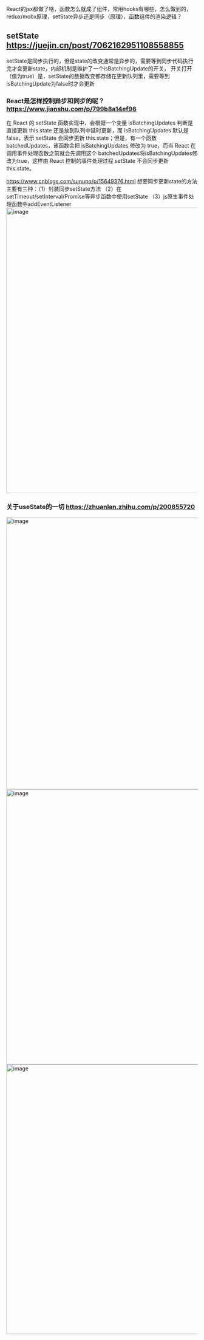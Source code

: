 React的jsx都做了啥，函数怎么就成了组件，常用hooks有哪些，怎么做到的，redux/mobx原理，setState异步还是同步（原理），函数组件的渲染逻辑？

## setState https://juejin.cn/post/7062162951108558855
setState是同步执行的，但是state的改变通常是异步的，需要等到同步代码执行完才会更新state，内部机制是维护了一个isBatchingUpdate的开关，
开关打开（值为true）是，setState的数据改变都存储在更新队列里，需要等到isBatchingUpdate为false时才会更新

### React是怎样控制异步和同步的呢？ https://www.jianshu.com/p/799b8a14ef96
在 React 的 setState 函数实现中，会根据一个变量 isBatchingUpdates 判断是直接更新 this.state 还是放到队列中延时更新，而 isBatchingUpdates 默认是 false，表示 setState 会同步更新 this.state；但是，有一个函数 batchedUpdates，该函数会把 isBatchingUpdates 修改为 true，而当 React 在调用事件处理函数之前就会先调用这个 batchedUpdates将isBatchingUpdates修改为true，这样由 React 控制的事件处理过程 setState 不会同步更新 this.state。

https://www.cnblogs.com/sunupo/p/15649376.html
想要同步更新state的方法主要有三种：（1）封装同步setState方法 （2）在setTimeout/setInterval/Promise等异步函数中使用setState （3）js原生事件处理函数中addEventListener
<img width="752" alt="image" src="https://user-images.githubusercontent.com/30307995/182997259-2979c344-577f-498f-8fe2-0f008bb1a648.png">

### 关于useState的一切 https://zhuanlan.zhihu.com/p/200855720
<img width="717" alt="image" src="https://user-images.githubusercontent.com/30307995/184057694-fd3ef248-d38e-4865-8255-1b85c04a4984.png">

<img width="725" alt="image" src="https://user-images.githubusercontent.com/30307995/184058406-53d09ba4-53d4-4998-b4af-6d1969ffd5de.png">
<img width="710" alt="image" src="https://user-images.githubusercontent.com/30307995/184058574-b5837444-beb2-4a58-877f-8aa5d6f037f2.png">
